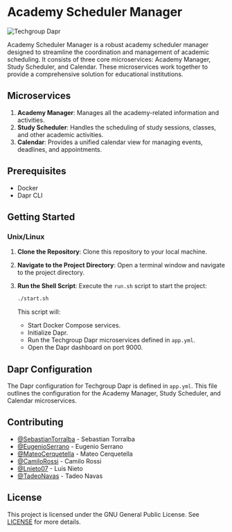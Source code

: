 # Academy Scheduler Manager

![Techgroup Dapr](https://media.licdn.com/dms/image/D4D3DAQGVnCNKfv9bfQ/image-scale_191_1128/0/1675779502361?e=1693008000&v=beta&t=G2lc0TbIC6BEuMpiymhRdIojphS8IDXAjU9FmMFI8yU)

Academy Scheduler Manager is a robust academy scheduler manager designed to streamline the coordination and management of academic scheduling. It consists of three core microservices: Academy Manager, Study Scheduler, and Calendar. These microservices work together to provide a comprehensive solution for educational institutions.

## Microservices

1. **Academy Manager**: Manages all the academy-related information and activities.
2. **Study Scheduler**: Handles the scheduling of study sessions, classes, and other academic activities.
3. **Calendar**: Provides a unified calendar view for managing events, deadlines, and appointments.

## Prerequisites

- Docker
- Dapr CLI

## Getting Started

### Unix/Linux

1. **Clone the Repository**: Clone this repository to your local machine.
2. **Navigate to the Project Directory**: Open a terminal window and navigate to the project directory.
3. **Run the Shell Script**: Execute the `run.sh` script to start the project:

   ```bash
   ./start.sh
   ```

   This script will:

   - Start Docker Compose services.
   - Initialize Dapr.
   - Run the Techgroup Dapr microservices defined in `app.yml`.
   - Open the Dapr dashboard on port 9000.

## Dapr Configuration

The Dapr configuration for Techgroup Dapr is defined in `app.yml`. This file outlines the configuration for the Academy Manager, Study Scheduler, and Calendar microservices.

## Contributing

- [@SebastianTorralba](https://github.com/SebastianTorralba) - Sebastian Torralba
- [@EugenioSerrano](https://github.com/EugenioSerrano) - Eugenio Serrano
- [@MateoCerquetella](https://github.com/mateocerquetella) - Mateo Cerquetella
- [@CamiloRossi](https://github.com/camilorossi) - Camilo Rossi
- [@Lnieto07](https://github.com/lnieto07) - Luis Nieto
- [@TadeoNavas](https://github.com/tadeoNavas) - Tadeo Navas

## License

This project is licensed under the GNU General Public License. See [LICENSE](LICENSE) for more details.
